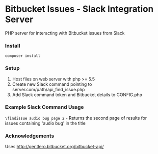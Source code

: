 # Bitbucket Issues - Slack Integration Server
PHP server for interacting with Bitbucket issues from Slack

### Install
`composer install`

### Setup
1. Host files on web server with php >= 5.5
2. Create new Slack command pointing to server.com/path/api_find_issue.php
3. Add Slack command token and Bitbucket details to CONFIG.php

### Example Slack Command Usage
`\findissue audio bug page 2`  - Returns the second page of results for issues containing 'audio bug' in the title

### Acknowledgements
Uses http://gentlero.bitbucket.org/bitbucket-api/

